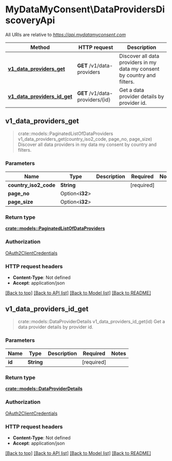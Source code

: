 # MyDataMyConsent\DataProvidersDiscoveryApi

All URIs are relative to *https://api.mydatamyconsent.com*

Method | HTTP request | Description
------------- | ------------- | -------------
[**v1_data_providers_get**](DataProvidersDiscoveryApi.md#v1_data_providers_get) | **GET** /v1/data-providers | Discover all data providers in my data my consent by country and filters.
[**v1_data_providers_id_get**](DataProvidersDiscoveryApi.md#v1_data_providers_id_get) | **GET** /v1/data-providers/{id} | Get a data provider details by provider id.



## v1_data_providers_get

> crate::models::PaginatedListOfDataProviders v1_data_providers_get(country_iso2_code, page_no, page_size)
Discover all data providers in my data my consent by country and filters.

### Parameters


Name | Type | Description  | Required | Notes
------------- | ------------- | ------------- | ------------- | -------------
**country_iso2_code** | **String** |  | [required] |
**page_no** | Option<**i32**> |  |  |
**page_size** | Option<**i32**> |  |  |

### Return type

[**crate::models::PaginatedListOfDataProviders**](PaginatedListOfDataProviders.md)

### Authorization

[OAuth2ClientCredentials](../README.md#OAuth2ClientCredentials)

### HTTP request headers

- **Content-Type**: Not defined
- **Accept**: application/json

[[Back to top]](#) [[Back to API list]](../README.md#documentation-for-api-endpoints) [[Back to Model list]](../README.md#documentation-for-models) [[Back to README]](../README.md)


## v1_data_providers_id_get

> crate::models::DataProviderDetails v1_data_providers_id_get(id)
Get a data provider details by provider id.

### Parameters


Name | Type | Description  | Required | Notes
------------- | ------------- | ------------- | ------------- | -------------
**id** | **String** |  | [required] |

### Return type

[**crate::models::DataProviderDetails**](DataProviderDetails.md)

### Authorization

[OAuth2ClientCredentials](../README.md#OAuth2ClientCredentials)

### HTTP request headers

- **Content-Type**: Not defined
- **Accept**: application/json

[[Back to top]](#) [[Back to API list]](../README.md#documentation-for-api-endpoints) [[Back to Model list]](../README.md#documentation-for-models) [[Back to README]](../README.md)

